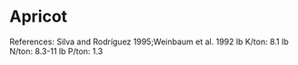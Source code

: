 # Apricot

References: Silva and Rodríguez 1995;Weinbaum et al. 1992
lb K/ton: 8.1
lb N/ton: 8.3-11
lb P/ton: 1.3